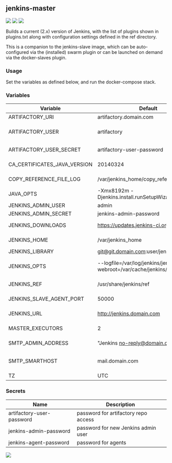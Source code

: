 ## jenkins-master
[![](https://images.microbadger.com/badges/version/instantlinux/jenkins-master.svg)](https://microbadger.com/images/instantlinux/jenkins-master "Version badge") [![](https://images.microbadger.com/badges/image/instantlinux/jenkins-master.svg)](https://microbadger.com/images/instantlinux/jenkins-master "Image badge") [![](https://images.microbadger.com/badges/commit/instantlinux/jenkins-master.svg)](https://microbadger.com/images/instantlinux/jenkins-master "Commit badge")

Builds a current (2.x) version of Jenkins, with the list of plugins
shown in plugins.txt along with configuration settings defined in the ref
directory.

This is a companion to the jenkins-slave image, which can be auto-
configured via the (installed) swarm plugin or can be launched on
demand via the docker-slaves plugin.

### Usage
Set the variables as defined below, and run the docker-compose stack.

### Variables

Variable | Default | Description
-------- | ------- | -----------
ARTIFACTORY_URI | artifactory.domain.com | URI to local repo
ARTIFACTORY_USER | artifactory | username for artifactory access
ARTIFACTORY_USER_SECRET | artifactory-user-password | name of secret, see below
CA_CERTIFICATES_JAVA_VERSION | 20140324 | Java version for CA
COPY_REFERENCE_FILE_LOG | /var/jenkins_home/copy_reference_file.log | log file seen after ref copy
JAVA_OPTS | -Xmx8192m -Djenkins.install.runSetupWizard=false | Java options
JENKINS_ADMIN_USER | admin | Jenkins admin
JENKINS_ADMIN_SECRET | jenkins-admin-password | name of secret
JENKINS_DOWNLOADS | https://updates.jenkins-ci.org/download | URL of plugins site
JENKINS_HOME | /var/jenkins_home | Jenkins home directory
JENKINS_LIBRARY | git@git.domain.com:user/jenkinslib | Groovy library
JENKINS_OPTS | --logfile=/var/log/jenkins/jenkins.log --webroot=/var/cache/jenkins/war | Jenkins command line options
JENKINS_REF | /usr/share/jenkins/ref | Reference dir (configs/plugins)
JENKINS_SLAVE_AGENT_PORT | 50000 | Slave TCP comm port
JENKINS_URL | http://jenkins.domain.com | External Jenkins URL
MASTER_EXECUTORS | 2 | Executor slots on master
SMTP_ADMIN_ADDRESS | "Jenkins <no-reply@domain.com>" | From: address for notices
SMTP_SMARTHOST | mail.domain.com | Smarthost for sending messages
TZ | UTC | time zone

### Secrets
Name | Description
---- | -----------
artifactory-user-password | password for artifactory repo access
jenkins-admin-password | password for new Jenkins admin user
jenkins-agent-password | password for agents

[![](https://images.microbadger.com/badges/license/instantlinux/jenkins-master.svg)](https://microbadger.com/images/instantlinux/jenkins-master "License badge")
